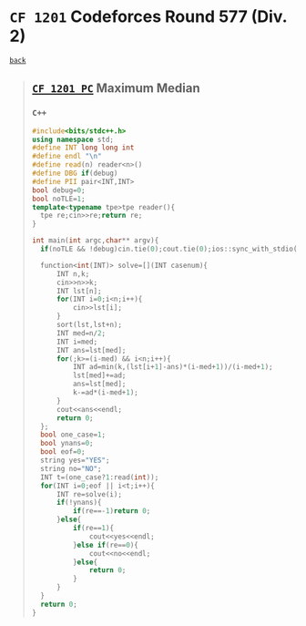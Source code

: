 <link id="style_css" rel="stylesheet" type="text/css" href="/OJ_ans/style.css">

# `CF 1201` Codeforces Round 577 (Div. 2)

[`back`](../)

> ## [`CF 1201 PC`] Maximum Median
>
> [`CF 1201 PC`]: https://codeforces.com/contest/1201/problem/C
>
> ### `C++`
>
> ```c++
> #include<bits/stdc++.h>
> using namespace std;
> #define INT long long int
> #define endl "\n"
> #define read(n) reader<n>()
> #define DBG if(debug)
> #define PII pair<INT,INT>
> bool debug=0;
> bool noTLE=1;
> template<typename tpe>tpe reader(){
> 	tpe re;cin>>re;return re;
> }
>
> int main(int argc,char** argv){
> 	if(noTLE && !debug)cin.tie(0);cout.tie(0);ios::sync_with_stdio(0);
>
> 	function<int(INT)> solve=[](INT casenum){
> 		INT n,k;
> 		cin>>n>>k;
> 		INT lst[n];
> 		for(INT i=0;i<n;i++){
> 			cin>>lst[i];
> 		}
> 		sort(lst,lst+n);
> 		INT med=n/2;
> 		INT i=med;
> 		INT ans=lst[med];
> 		for(;k>=(i-med) && i<n;i++){
> 			INT ad=min(k,(lst[i+1]-ans)*(i-med+1))/(i-med+1);
> 			lst[med]+=ad;
> 			ans=lst[med];
> 			k-=ad*(i-med+1);
> 		}
> 		cout<<ans<<endl;
> 		return 0;
> 	};
> 	bool one_case=1;
> 	bool ynans=0;
> 	bool eof=0;
> 	string yes="YES";
> 	string no="NO";
> 	INT t=(one_case?1:read(int));
> 	for(INT i=0;eof || i<t;i++){
> 		INT re=solve(i);
> 		if(!ynans){
> 			if(re==-1)return 0;
> 		}else{
> 			if(re==1){
> 				cout<<yes<<endl;
> 			}else if(re==0){
> 				cout<<no<<endl;
> 			}else{
> 				return 0;
> 			}
> 		}
> 	}
> 	return 0;
> }
> ```
